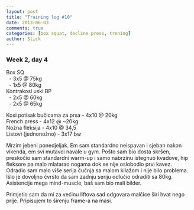 ```yaml
---
layout: post
title: "Training log #10"
date: 2013-06-03
comments: true
categories: [box squat, decline press, trening]
author: Stick
---
```


### Week 2, day 4  

Box SQ  
&nbsp; - 3x5 @ 75kg  
&nbsp; - 1x5 @ 80kg  
Kontrakosi uski BP  
&nbsp; - 2x5 @ 60kg  
&nbsp; - 2x5 @ 65kg  

Kosi potisak bučicama za prsa - 4x10 @ 20kg  
French press - 4x12 @ ~20kg  
Nožna fleksija - 4x10 @ 34,5  
Listovi (jednonožno) - 3x17 bw  

Mrzim jebeni ponedjeljak. Em sam standardno neispavan i sjeban nakon vikenda, em svi mutavci navale u gym. Pošto sam bio dosta skršen, preskočio sam standardni warm-up i samo nabrzinu istegnuo kvadove, hip fleksore pa malo mlatarao nogama dok se nije oslobodio prvi kavez. Odradio sam malo više serija čučnja sa malom kilažom i nije bilo problema. Išlo je dovoljno čvrsto da sam zadnju seriju odlučio odraditi sa 80kg. Asistencije mega mind-muscle, baš sam bio mali bilder.

Primjetio sam da mi za većinu liftova sad odgovara malčice širi hvat nego prije. Pripisujem to širenju frame-a na masi.